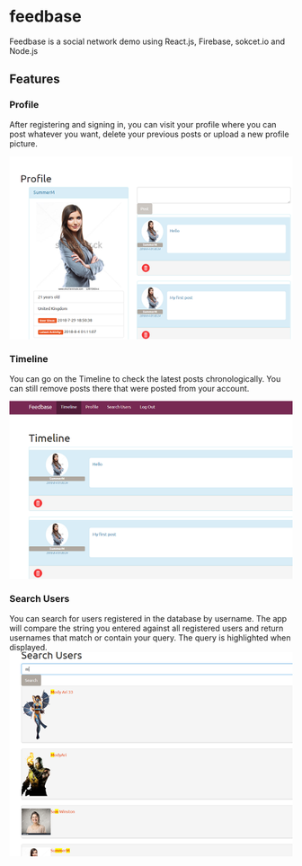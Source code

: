 # feedbase
Feedbase is a social network demo using React.js, Firebase, sokcet.io and Node.js

## Features
### **Profile** 
After registering and signing in, you can visit your profile where you can post whatever you want, delete your previous posts or upload a new profile picture.

![Alt text](client/public/h1.png?raw=true "Profile")

### **Timeline** 
You can go on the Timeline to check the latest posts chronologically. You can still remove posts there that were posted from your account.

![Alt text](client/public/h2.png?raw=true "Timeline")

### **Search Users** 
You can search for users registered in the database by username. The app will compare the string you entered against all registered users and return usernames that match or contain your query. The query is highlighted when displayed.
![Alt text](client/public/h3.png?raw=true "Timeline")
